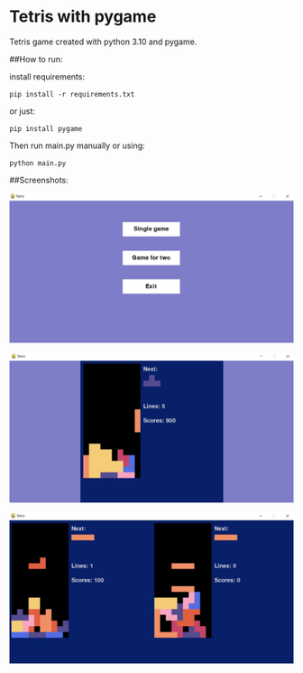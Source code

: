 # Tetris with pygame
Tetris game created with python 3.10 and pygame.

##How to run:

install requirements:

    pip install -r requirements.txt

or just:

    pip install pygame

Then run main.py manually or using:

    python main.py

##Screenshots:

![Menu screenshot](screenshots/menu.png)

![Menu screenshot](screenshots/single_game.png)

![Menu screenshot](screenshots/two_players.png)
